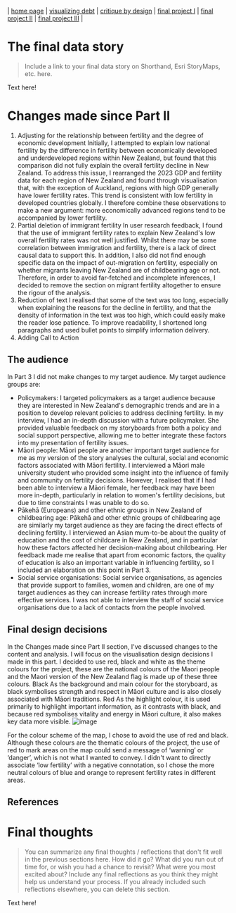 | [home page](https://cmustudent.github.io/tswd-portfolio-templates/) | [visualizing debt](visualizing-government-debt) | [critique by design](critique-by-design) | [final project I](final-project-part-one) | [final project II](final-project-part-two) | [final project III](final-project-part-three) |

# The final data story
> Include a link to your final data story on Shorthand, Esri StoryMaps, etc. here. 

Text here!

# Changes made since Part II

1. Adjusting for the relationship between fertility and the degree of economic development
Initially, I attempted to explain low national fertility by the difference in fertility between economically developed and underdeveloped regions within New Zealand, but found that this comparison did not fully explain the overall fertility decline in New Zealand. To address this issue, I rearranged the 2023 GDP and fertility data for each region of New Zealand and found through visualisation that, with the exception of Auckland, regions with high GDP generally have lower fertility rates. This trend is consistent with low fertility in developed countries globally. I therefore combine these observations to make a new argument: more economically advanced regions tend to be accompanied by lower fertility. 
2. Partial deletion of immigrant fertility
In user research feedback, I found that the use of immigrant fertility rates to explain New Zealand's low overall fertility rates was not well justified. Whilst there may be some correlation between immigration and fertility, there is a lack of direct causal data to support this. In addition, I also did not find enough specific data on the impact of out-migration on fertility, especially on whether migrants leaving New Zealand are of childbearing age or not. Therefore, in order to avoid far-fetched and incomplete inferences, I decided to remove the section on migrant fertility altogether to ensure the rigour of the analysis.
3. Reduction of text
I realised that some of the text was too long, especially when explaining the reasons for the decline in fertility, and that the density of information in the text was too high, which could easily make the reader lose patience. To improve readability, I shortened long paragraphs and used bullet points to simplify information delivery. 
4. Adding Call to Action

## The audience
In Part 3 I did not make changes to my target audience. My target audience groups are:
- Policymakers: I targeted policymakers as a target audience because they are interested in New Zealand's demographic trends and are in a position to develop relevant policies to address declining fertility. In my interview, I had an in-depth discussion with a future policymaker. She provided valuable feedback on my storyboards from both a policy and social support perspective, allowing me to better integrate these factors into my presentation of fertility issues.
- Māori people: Māori people are another important target audience for me as my version of the story analyses the cultural, social and economic factors associated with Māori fertility. I interviewed a Māori male university student who provided some insight into the influence of family and community on fertility decisions. However, I realised that if I had been able to interview a Māori female, her feedback may have been more in-depth, particularly in relation to women's fertility decisions, but due to time constraints I was unable to do so.
- Pākehā (Europeans) and other ethnic groups in New Zealand of childbearing age: Pākehā and other ethnic groups of childbearing age are similarly my target audience as they are facing the direct effects of declining fertility. I interviewed an Asian mum-to-be about the quality of education and the cost of childcare in New Zealand, and in particular how these factors affected her decision-making about childbearing. Her feedback made me realise that apart from economic factors, the quality of education is also an important variable in influencing fertility, so I included an elaboration on this point in Part 3.
- Social service organisations: Social service organisations, as agencies that provide support to families, women and children, are one of my target audiences as they can increase fertility rates through more effective services. I was not able to interview the staff of social service organisations due to a lack of contacts from the people involved.

## Final design decisions
In the Changes made since Part II section, I've discussed changes to the content and analysis. I will focus on the visualisation design decisions I made in this part.
I decided to use red, black and white as the theme colours for the project, these are the national colours of the Maori people and the Maori version of the New Zealand flag is made up of these three colours. Black As the background and main colour for the storyboard, as black symbolises strength and respect in Māori culture and is also closely associated with Māori traditions. Red As the highlight colour, it is used primarily to highlight important information, as it contrasts with black, and because red symbolises vitality and energy in Māori culture, it also makes key data more visible.
![image](https://github.com/user-attachments/assets/319a3e1b-83df-4ca9-9103-e53a00cfd81f)

For the colour scheme of the map, I chose to avoid the use of red and black. Although these colours are the thematic colours of the project, the use of red to mark areas on the map could send a message of ‘warning’ or ‘danger’, which is not what I wanted to convey. I didn't want to directly associate ‘low fertility’ with a negative connotation, so I chose the more neutral colours of blue and orange to represent fertility rates in different areas.

## References



# Final thoughts
> You can summarize any final thoughts / reflections that don't fit well in the previous sections here.  How did it go?  What did you run out of time for, or wish you had a chance to revisit?  What were you most excited about?  Include any final reflections as you think they might help us understand your process.  If you already included such reflections elsewhere, you can delete this section. 

Text here!
